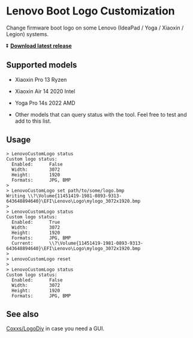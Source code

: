 # Lenovo Boot Logo Customization

Change firmware boot logo on some Lenovo (IdeaPad / Yoga / Xiaoxin / Legion) systems.

⏬ **[Download latest release](https://github.com/dantmnf/LenovoCustomLogo/releases/tag/ci-build)**


## Supported models

* Xiaoxin Pro 13 Ryzen

* Xiaoxin Air 14 2020 Intel

* Yoga Pro 14s 2022 AMD

* Other models that can query status with the tool. Feel free to test and add to this list.

## Usage

```console
> LenovoCustomLogo status
Custom logo status: 
  Enabled:      False
  Width:        3072
  Height:       1920
  Formats:      JPG, BMP
>
> LenovoCustomLogo set path/to/some/logo.bmp
Writing \\?\Volume{11451419-1981-0893-9313-643648894640}\EFI\Lenovo\Logo\mylogo_3072x1920.bmp
>
> LenovoCustomLogo status
Custom logo status: 
  Enabled:      True
  Width:        3072
  Height:       1920
  Formats:      JPG, BMP
  Current:      \\?\Volume{11451419-1981-0893-9313-643648894640}\EFI\Lenovo\Logo\mylogo_3072x1920.bmp
> 
> LenovoCustomLogo reset
>
> LenovoCustomLogo status
Custom logo status: 
  Enabled:      False
  Width:        3072
  Height:       1920
  Formats:      JPG, BMP
```

## See also

[Coxxs/LogoDiy](https://github.com/Coxxs/LogoDiy) in case you need a GUI.
